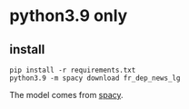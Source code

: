 # python3.9 only

## install
```
pip install -r requirements.txt
python3.9 -m spacy download fr_dep_news_lg
```
The model comes from [spacy](https://spacy.io/).